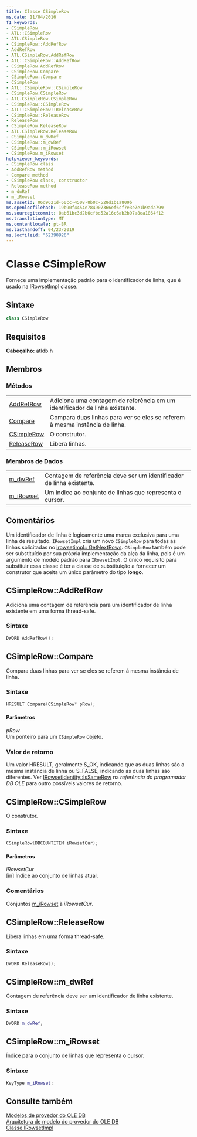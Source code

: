 ```yaml
---
title: Classe CSimpleRow
ms.date: 11/04/2016
f1_keywords:
- CSimpleRow
- ATL::CSimpleRow
- ATL.CSimpleRow
- CSimpleRow::AddRefRow
- AddRefRow
- ATL.CSimpleRow.AddRefRow
- ATL::CSimpleRow::AddRefRow
- CSimpleRow.AddRefRow
- CSimpleRow.Compare
- CSimpleRow::Compare
- CSimpleRow
- ATL::CSimpleRow::CSimpleRow
- CSimpleRow.CSimpleRow
- ATL.CSimpleRow.CSimpleRow
- CSimpleRow::CSimpleRow
- ATL::CSimpleRow::ReleaseRow
- CSimpleRow::ReleaseRow
- ReleaseRow
- CSimpleRow.ReleaseRow
- ATL.CSimpleRow.ReleaseRow
- CSimpleRow.m_dwRef
- CSimpleRow::m_dwRef
- CSimpleRow::m_iRowset
- CSimpleRow.m_iRowset
helpviewer_keywords:
- CSimpleRow class
- AddRefRow method
- Compare method
- CSimpleRow class, constructor
- ReleaseRow method
- m_dwRef
- m_iRowset
ms.assetid: 06d9621d-60cc-4508-8b0c-528d1b1a809b
ms.openlocfilehash: 19b90f4454e784907366ef6cf7e3e7e1b9ada799
ms.sourcegitcommit: 0ab61bc3d2b6cfbd52a16c6ab2b97a8ea1864f12
ms.translationtype: MT
ms.contentlocale: pt-BR
ms.lasthandoff: 04/23/2019
ms.locfileid: "62390926"
---
```

# <a name="csimplerow-class"></a>Classe CSimpleRow

Fornece uma implementação padrão para o identificador de linha, que é usado na [IRowsetImpl](../../data/oledb/irowsetimpl-class.md) classe.

## <a name="syntax"></a>Sintaxe

```cpp
class CSimpleRow
```

## <a name="requirements"></a>Requisitos

**Cabeçalho:** atldb.h

## <a name="members"></a>Membros

### <a name="methods"></a>Métodos

|||
|-|-|
|[AddRefRow](#addrefrow)|Adiciona uma contagem de referência em um identificador de linha existente.|
|[Compare](#compare)|Compara duas linhas para ver se eles se referem à mesma instância de linha.|
|[CSimpleRow](#csimplerow)|O construtor.|
|[ReleaseRow](#releaserow)|Libera linhas.|

### <a name="data-members"></a>Membros de Dados

|||
|-|-|
|[m_dwRef](#dwref)|Contagem de referência deve ser um identificador de linha existente.|
|[m_iRowset](#irowset)|Um índice ao conjunto de linhas que representa o cursor.|

## <a name="remarks"></a>Comentários

Um identificador de linha é logicamente uma marca exclusiva para uma linha de resultado. `IRowsetImpl` cria um novo `CSimpleRow` para todas as linhas solicitadas no [irowsetimpl:: GetNextRows](../../data/oledb/irowsetimpl-getnextrows.md). `CSimpleRow` também pode ser substituído por sua própria implementação da alça da linha, pois é um argumento de modelo padrão para `IRowsetImpl`. O único requisito para substituir essa classe é ter a classe de substituição a fornecer um construtor que aceita um único parâmetro do tipo **longo**.

## <a name="addrefrow"></a> CSimpleRow::AddRefRow

Adiciona uma contagem de referência para um identificador de linha existente em uma forma thread-safe.

### <a name="syntax"></a>Sintaxe

```cpp
DWORD AddRefRow();
```

## <a name="compare"></a> CSimpleRow::Compare

Compara duas linhas para ver se eles se referem à mesma instância de linha.

### <a name="syntax"></a>Sintaxe

```cpp
HRESULT Compare(CSimpleRow* pRow);
```

#### <a name="parameters"></a>Parâmetros

*pRow*<br/>
Um ponteiro para um `CSimpleRow` objeto.

### <a name="return-value"></a>Valor de retorno

Um valor HRESULT, geralmente S_OK, indicando que as duas linhas são a mesma instância de linha ou S_FALSE, indicando as duas linhas são diferentes. Ver [IRowsetIdentity::IsSameRow](/previous-versions/windows/desktop/ms719629(v=vs.85)) na *referência do programador DB OLE* para outro possíveis valores de retorno.

## <a name="csimplerow"></a> CSimpleRow::CSimpleRow

O construtor.

### <a name="syntax"></a>Sintaxe

```cpp
CSimpleRow(DBCOUNTITEM iRowsetCur);
```

#### <a name="parameters"></a>Parâmetros

*iRowsetCur*<br/>
[in] Índice ao conjunto de linhas atual.

### <a name="remarks"></a>Comentários

Conjuntos [m_iRowset](../../data/oledb/csimplerow-m-irowset.md) à *iRowsetCur*.

## <a name="releaserow"></a> CSimpleRow::ReleaseRow

Libera linhas em uma forma thread-safe.

### <a name="syntax"></a>Sintaxe

```cpp
DWORD ReleaseRow();
```

## <a name="dwref"></a> CSimpleRow::m_dwRef

Contagem de referência deve ser um identificador de linha existente.

### <a name="syntax"></a>Sintaxe

```cpp
DWORD m_dwRef;
```

## <a name="irowset"></a> CSimpleRow::m_iRowset

Índice para o conjunto de linhas que representa o cursor.

### <a name="syntax"></a>Sintaxe

```cpp
KeyType m_iRowset;
```

## <a name="see-also"></a>Consulte também

[Modelos de provedor do OLE DB](../../data/oledb/ole-db-provider-templates-cpp.md)<br/>
[Arquitetura de modelo do provedor do OLE DB](../../data/oledb/ole-db-provider-template-architecture.md)<br/>
[Classe IRowsetImpl](../../data/oledb/irowsetimpl-class.md)